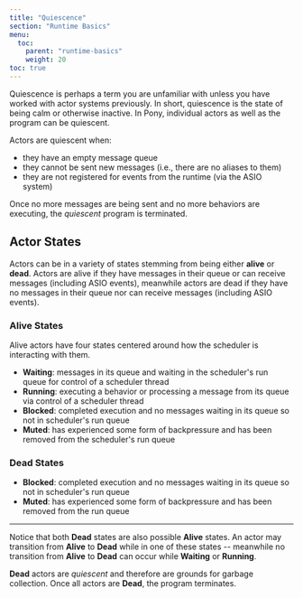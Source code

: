 ```yaml
---
title: "Quiescence"
section: "Runtime Basics"
menu:
  toc:
    parent: "runtime-basics"
    weight: 20
toc: true
---
```


Quiescence is perhaps a term you are unfamiliar with unless you have worked with actor systems previously. In short, quiescence is the state of being calm or otherwise inactive. In Pony, individual actors as well as the program can be quiescent.

Actors are quiescent when:

+ they have an empty message queue
+ they cannot be sent new messages (i.e., there are no aliases to them)
+ they are not registered for events from the runtime (via the ASIO system)

Once no more messages are being sent and no more behaviors are executing, the *quiescent* program is terminated.

## Actor States

Actors can be in a variety of states stemming from being either **alive** or **dead**. Actors are alive if they have messages in their queue or can receive messages (including ASIO events), meanwhile actors are dead if they have no messages in their queue nor can receive messages (including ASIO events).

### Alive States

Alive actors have four states centered around how the scheduler is interacting with them.

- **Waiting**: messages in its queue and waiting in the scheduler's run queue for control of a scheduler thread
- **Running**: executing a behavior or processing a message from its queue via control of a scheduler thread
- **Blocked**: completed execution and no messages waiting in its queue so not in scheduler's run queue
- **Muted**: has experienced some form of backpressure and has been removed from the scheduler's run queue

### Dead States

- **Blocked**: completed execution and no messages waiting in its queue so not in scheduler's run queue
- **Muted**: has experienced some form of backpressure and has been removed from the run queue

---

Notice that both **Dead** states are also possible **Alive** states. An actor may transition from **Alive** to **Dead** while in one of these states -- meanwhile no transition from **Alive** to **Dead** can occur while **Waiting** or **Running**.

**Dead** actors are *quiescent* and therefore are grounds for garbage collection. Once all actors are **Dead**, the program terminates.
